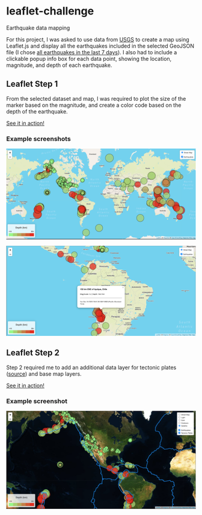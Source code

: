 # leaflet-challenge
Earthquake data mapping

For this project, I was asked to use data from [USGS](https://earthquake.usgs.gov/earthquakes/feed/v1.0/geojson.php#earthquakes) to create a map using Leaflet.js and display all the earthquakes included in the selected GeoJSON file (I chose [all earthquakes in the last 7 days](https://earthquake.usgs.gov/earthquakes/feed/v1.0/summary/all_week.geojson)). I also had to include a clickable popup info box for each data point, showing the location, magnitude, and depth of each earthquake.

## Leaflet Step 1

From the selected dataset and map, I was required to plot the size of the marker based on the magnitude, and create a color code based on the depth of the earthquake.

[See it in action!](https://improvbutterfly.github.io/leaflet-challenge/Leaflet-Step-1/)

### Example screenshots

![World Map](images/WorldMap.png)

![Tool Tip sample](images/SampleToolTip.png)

## Leaflet Step 2

Step 2 required me to add an additional data layer for tectonic plates ([source](https://github.com/fraxen/tectonicplates)) and base map layers.

[See it in action!](https://improvbutterfly.github.io/leaflet-challenge/Leaflet-Step-2/)

### Example screenshot

![Satellite Map](images/satellite.png)
